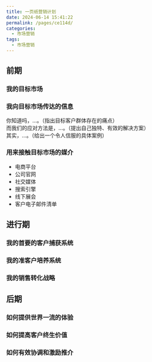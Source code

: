 ```yaml
---
title: 一页纸营销计划
date: 2024-06-14 15:41:22
permalink: /pages/ce114d/
categories: 
  - 市场营销
tags: 
  - 市场营销
---
```


## 前期

### 我的目标市场

### 我向目标市场传达的信息

你知道吗，...。（指出目标客户群体存在的痛点）  
而我们的应对方法是，...。（提出自己独特、有效的解决方案）  
其实，...。（给出一个令人信服的具体案例）

### 用来接触目标市场的媒介

- 电商平台
- 公司官网
- 社交媒体
- 搜索引擎
- 线下展会
- 客户电子邮件清单

## 进行期

### 我的首要的客户捕获系统

### 我的准客户培养系统

### 我的销售转化战略

## 后期

### 如何提供世界一流的体验

### 如何提高客户终生价值

### 如何有效协调和激励推介
